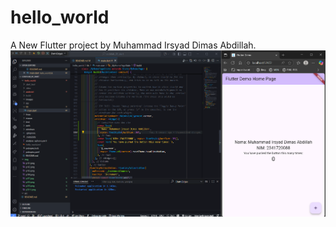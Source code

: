 # hello_world

A New Flutter project by Muhammad Irsyad Dimas Abdillah.<br>
![alt text](images/01.png)